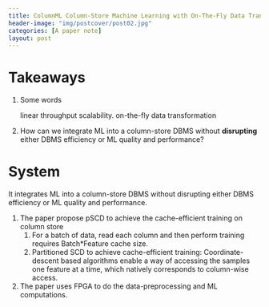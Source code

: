 ```yaml
---
title: ColumnML Column-Store Machine Learning with On-The-Fly Data Transformation
header-image: "img/postcover/post02.jpg"
categories: [A paper note]
layout: post
---
```


# Takeaways

1. Some words

   linear throughput scalability. on-the-fly data transformation

2. How can we integrate ML into a column-store DBMS without **disrupting** either DBMS efficiency or ML quality and performance?

# System

It integrates ML into a column-store DBMS without disrupting either DBMS efficiency or ML quality and performance.

1. The paper propose pSCD to achieve the cache-efficient training on column store
   1. For a batch of data, read each column and then perform training requires Batch*Feature cache size.
   2. Partitioned SCD to achieve cache-efficient training: Coordinate-descent based algorithms enable a way of accessing the samples one feature at a time, which natively corresponds to column-wise access.
2. The paper uses FPGA to do the data-preprocessing and ML computations.



  

 